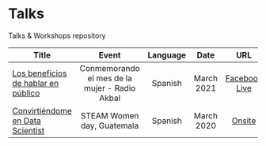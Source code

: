 # Talks
Talks &amp; Workshops repository


| Title   |      Event      |  Language | Date | URL |
|----------|:-------------:|:------:|:------:|:------:|
| [Los beneficios de hablar en público](https://github.com/montjoile/Talks/blob/main/beneficios_hablar_publico_mar-2021.pdf)  |  Conmemorando el mes de la mujer - Radio Akbal |  Spanish  | March 2021 | [Facebook Live](https://www.facebook.com/AkbalRadio/videos/737296240290686/) |
| [Convirtiéndome en Data Scientist](https://github.com/montjoile/Talks/blob/main/evento_ninas_mar-2020.pdf) |    STEAM Women day, Guatemala   |  Spanish | March 2020 | [Onsite](https://steamwomenday.jduchessgt.org/sara_garcia.html) |
